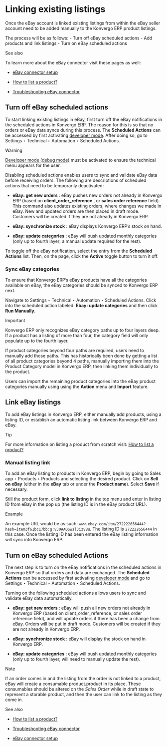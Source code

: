 # Linking existing listings

Once the eBay account is linked existing listings from within the eBay seller
account need to be added manually to the Konvergo ERP product listings.

The process will be as follows: \- Turn off eBay scheduled actions \- Add
products and link listings \- Turn on eBay scheduled actions

<div class="alert alert-secondary">
<p class="alert-title">
See also</p><p>To learn more about the eBay connector visit these pages as well:</p>
<ul>
<li><p><a href="setup">eBay connector setup</a></p></li>
<li><p><a href="manage">How to list a product?</a></p></li>
<li><p><a href="troubleshooting">Troubleshooting eBay connector</a></p></li>
</ul>
</div>

## Turn off eBay scheduled actions

To start linking existing listings in eBay, first turn off the eBay
notifications in the scheduled actions in Konvergo ERP. The reason for this is so that
no orders or eBay data syncs during this process. The **Scheduled Actions**
can be accessed by first activating [developer
mode](../../../general/developer_mode#developer-mode). After doing so, go
to Settings ‣ Technical ‣ Automation ‣ Scheduled Actions.

<div class="alert alert-warning">
<p class="alert-title">
Warning</p><p><a href="../../../general/developer_mode">Developer mode (debug mode)</a> must be activated to ensure the technical menu appears for
the user.</p>
</div>

Disabling scheduled actions enables users to sync and validate eBay data
before receiving orders. The following are descriptions of scheduled actions
that need to be temporarily deactivated:

  * **eBay: get new orders** : eBay pushes new orders not already in Konvergo ERP (based on **client_order_reference** , or **sales order reference** field). This command also updates existing orders, where changes we made in eBay. New and updated orders are then placed in draft mode. Customers will be created if they are not already in Konvergo ERP.

  * **eBay: synchronize stock** : eBay displays Konvergo ERP’s stock on hand.

  * **eBay: update categories** : eBay will push updated monthly categories (only up to fourth layer; a manual update required for the rest).

To toggle off the eBay notification, select the entry from the **Scheduled
Actions** list. Then, on the page, click the **Active** toggle button to turn
it off.

### Sync eBay categories

To ensure that Konvergo ERP’s eBay products have all the categories available on eBay,
the eBay categories should be synced to Konvergo ERP next.

Navigate to Settings ‣ Technical ‣ Automation ‣ Scheduled Actions. Click into
the scheduled action labeled: **Ebay: update categories** and then click **Run
Manually**.

<div class="alert alert-warning">
<p class="alert-title">
Important</p><p>Konvergo ERP only recognizes eBay category paths up to four layers deep. If a product has a listing of
more than four, the category field will only populate up to the fourth layer.</p>
<p>If product categories beyond four paths are required, users need to manually add those paths.
This has historically been done by getting a list of all product categories beyond 4 paths,
manually importing them into the Product Category model in Konvergo ERP, then linking them individually
to the product.</p>
</div>

Users can import the remaining product categories into the eBay product
categories manually using using the **Action** menu and **Import** feature.

## Link eBay listings

To add eBay listings in Konvergo ERP, either manually add products, using a listing
ID, or establish an automatic listing link between Konvergo ERP and eBay.

<div class="alert alert-info">
<p class="alert-title">
Tip</p><p>For more information on listing a product from scratch visit: <a href="manage#ebay-connector-listing"><span class="std std-ref">How to list a product?</span></a></p>
</div>

### Manual listing link

To add an eBay listing to products in Konvergo ERP, begin by going to Sales app ‣
Products ‣ Products and selecting the desired product. Click on **Sell on
eBay** (either in the **eBay** tab or under the **Product name**). Select
**Save** if necessary.

Still the product form, click **link to listing** in the top menu and enter in
listing ID from eBay in the pop up (the listing ID is in the eBay product
URL).

<div class="alert alert-success">
<p class="alert-title">
Example</p><p>An example URL would be as such:
<code>www.ebay.com/itm/272222656444?hash=item3f61bc17bb:g:vJ0AAOSwslJizv8u</code>. The listing ID is
<code>272222656444</code> in this case. Once the listing ID has been entered the eBay listing information
will sync into Konvergo ERP.</p>
</div>

## Turn on eBay scheduled Actions

The next step is to turn on the eBay notifications in the scheduled actions in
Konvergo ERP so that orders and data are exchanged. The **Scheduled Actions** can be
accessed by first activating [developer
mode](../../../general/developer_mode#developer-mode) and go to Settings
‣ Technical ‣ Automation ‣ Scheduled Actions.

Turning on the following scheduled actions allows users to sync and validate
eBay data automatically.

  * **eBay: get new orders** : eBay will push all new orders not already in Konvergo ERP (based on client_order_reference, or sales order reference field), and will update orders if there has been a change from eBay. Orders will be put in draft mode. Customers will be created if they are not already in Konvergo ERP.

  * **eBay: synchronize stock** : eBay will display the stock on hand in Konvergo ERP.

  * **eBay: update categories** : eBay will push updated monthly categories (only up to fourth layer, will need to manually update the rest).

<div class="alert alert-primary">
<p class="alert-title">
Note</p><p>If an order comes in and the listing from the order is not linked to a product, eBay will create
a consumable product.product in its place. These consumables should be altered on the
<em>Sales Order</em> while in draft state to represent a storable product, and then the user can link to
the listing as they come in.</p>
</div> <div class="alert alert-secondary">
<p class="alert-title">
See also</p><ul>
<li><p><a href="manage">How to list a product?</a></p></li>
<li><p><a href="troubleshooting">Troubleshooting eBay connector</a></p></li>
<li><p><a href="setup">eBay connector setup</a></p></li>
</ul>
</div>

